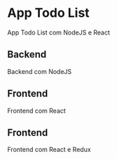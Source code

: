 # App Todo List 
App Todo List com NodeJS e React

## Backend
Backend com NodeJS

## Frontend
Frontend com React 

## Frontend
Frontend com React e Redux